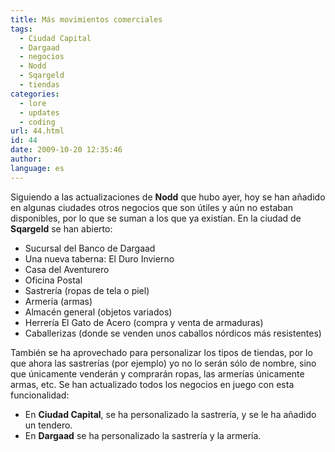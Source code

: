 ```yaml
---
title: Más movimientos comerciales
tags:
  - Ciudad Capital
  - Dargaad
  - negocios
  - Nodd
  - Sqargeld
  - tiendas
categories:
  - lore
  - updates
  - coding
url: 44.html
id: 44
date: 2009-10-20 12:35:46
author:
language: es
---
```


Siguiendo a las actualizaciones de **Nodd** que hubo ayer, hoy se han añadido en algunas ciudades otros negocios que son útiles y aún no estaban disponibles, por lo que se suman a los que ya existían. En la ciudad de **Sqargeld** se han abierto:

*   Sucursal del Banco de Dargaad
*   Una nueva taberna: El Duro Invierno
*   Casa del Aventurero
*   Oficina Postal
*   Sastrería (ropas de tela o piel)
*   Armería (armas)
*   Almacén general (objetos variados)
*   Herrería El Gato de Acero (compra y venta de armaduras)
*   Caballerizas (donde se venden unos caballos nórdicos más resistentes)

También se ha aprovechado para personalizar los tipos de tiendas, por lo que ahora las sastrerías (por ejemplo) yo no lo serán sólo de nombre, sino que únicamente venderán y comprarán ropas, las armerías únicamente armas, etc. Se han actualizado todos los negocios en juego con esta funcionalidad:

*   En **Ciudad Capital**, se ha personalizado la sastrería, y se le ha añadido un tendero.
*   En **Dargaad** se ha personalizado la sastrería y la armería.